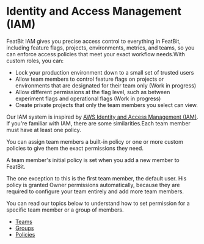 # Identity and Access Management (IAM)

FeatBit IAM gives you precise access control to everything in FeatBit, including feature flags, projects, environments, metrics, and teams, so you can enforce access policies that meet your exact workflow needs.With custom roles, you can:

* Lock your production environment down to a small set of trusted users
* Allow team members to control feature flags on projects or environments that are designated for their team only (Work in progress)
* Allow different permissions at the flag level, such as between experiment flags and operational flags (Work in progress)
* Create private projects that only the team members you select can view.

Our IAM system is inspired by [AWS Identity and Access Management (IAM)](https://aws.amazon.com/iam/). If you're familiar with IAM, there are some similarities.Each team member must have at least one policy.

You can assign team members a built-in policy or one or more custom policies to give them the exact permissions they need.

A team member's initial policy is set when you add a new member to FeatBit.

The one exception to this is the first team member, the default user. His policy is granted Owner permissions automatically, because they are required to configure your team entirely and add more team members.

You can read our topics below to understand how to set permission for a specific team member or a group of members.

* [Teams](iam/teams.md)
* [Groups](iam/groups.md)
* [Policies](iam/policies.md)
